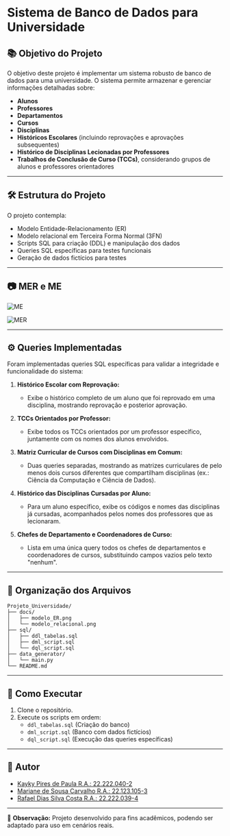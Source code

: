 # Sistema de Banco de Dados para Universidade

## 📚 Objetivo do Projeto
O objetivo deste projeto é implementar um sistema robusto de banco de dados para uma universidade. O sistema permite armazenar e gerenciar informações detalhadas sobre:

- **Alunos**
- **Professores**
- **Departamentos**
- **Cursos**
- **Disciplinas**
- **Históricos Escolares** (incluindo reprovações e aprovações subsequentes)
- **Histórico de Disciplinas Lecionadas por Professores**
- **Trabalhos de Conclusão de Curso (TCCs)**, considerando grupos de alunos e professores orientadores

---

## 🛠️ Estrutura do Projeto

O projeto contempla:
- Modelo Entidade-Relacionamento (ER)
- Modelo relacional em Terceira Forma Normal (3FN)
- Scripts SQL para criação (DDL) e manipulação dos dados
- Queries SQL específicas para testes funcionais
- Geração de dados fictícios para testes

---

## 📷 MER e ME
![ME](https://github.com/user-attachments/assets/142ceb4a-066a-4062-b6b2-f71e28e8fb9f)

![MER](https://github.com/user-attachments/assets/2e5983a9-1eec-4828-837a-d451f9072eac)

---

## ⚙️ Queries Implementadas

Foram implementadas queries SQL específicas para validar a integridade e funcionalidade do sistema:

1. **Histórico Escolar com Reprovação:**
   - Exibe o histórico completo de um aluno que foi reprovado em uma disciplina, mostrando reprovação e posterior aprovação.

2. **TCCs Orientados por Professor:**
   - Exibe todos os TCCs orientados por um professor específico, juntamente com os nomes dos alunos envolvidos.

3. **Matriz Curricular de Cursos com Disciplinas em Comum:**
   - Duas queries separadas, mostrando as matrizes curriculares de pelo menos dois cursos diferentes que compartilham disciplinas (ex.: Ciência da Computação e Ciência de Dados).

4. **Histórico das Disciplinas Cursadas por Aluno:**
   - Para um aluno específico, exibe os códigos e nomes das disciplinas já cursadas, acompanhados pelos nomes dos professores que as lecionaram.

5. **Chefes de Departamento e Coordenadores de Curso:**
   - Lista em uma única query todos os chefes de departamentos e coordenadores de cursos, substituindo campos vazios pelo texto "nenhum".

---

## 📂 Organização dos Arquivos

```
Projeto_Universidade/
├── docs/
│   ├── modelo_ER.png
│   └── modelo_relacional.png
├── sql/
│   ├── ddl_tabelas.sql
│   ├── dml_script.sql
│   └── dql_script.sql
├── data_generator/
│   └── main.py
└── README.md
```

---

## 🚀 Como Executar

1. Clone o repositório.
2. Execute os scripts em ordem: 
   - `ddl_tabelas.sql` (Criação do banco)
   - `dml_script.sql` (Banco com dados fictícios)
   - `dql_script.sql` (Execução das queries específicas)

---

## 📝 Autor

- [Kayky Pires de Paula R.A.: 22.222.040-2](https://github.com/KaykyyPiress)
- [Mariane de Sousa Carvalho R.A.: 22.123.105-3](https://github.com/carvalhosmari)
- [Rafael Dias Silva Costa R.A.: 22.222.039-4](https://github.com/rafadias008)

---

📌 **Observação:** Projeto desenvolvido para fins acadêmicos, podendo ser adaptado para uso em cenários reais.

